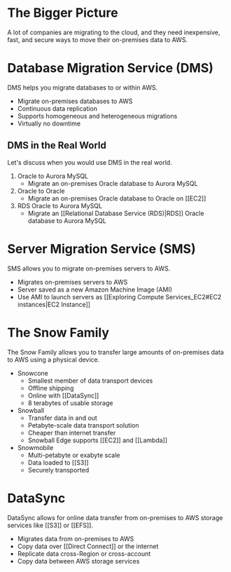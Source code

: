 # The Bigger Picture
A lot of companies are migrating to the cloud, and they need inexpensive, fast, and secure ways to move their on-premises data to AWS.
# Database Migration Service (DMS)
DMS helps you migrate databases to or within AWS.
- Migrate on-premises databases to AWS
- Continuous data replication
- Supports homogeneous and heterogeneous migrations
- Virtually no downtime
## DMS in the Real World
Let's discuss when you would use DMS in the real world.
1. Oracle to Aurora MySQL
	- Migrate an on-premises Oracle database to Aurora MySQL
2. Oracle to Oracle
	- Migrate an on-premises Oracle database to Oracle on [[EC2]]
3. RDS Oracle to Aurora MySQL
	- Migrate an [[Relational Database Service (RDS)|RDS]] Oracle database to Aurora MySQL
# Server Migration Service (SMS)
SMS allows you to migrate on-premises servers to AWS.
- Migrates on-premises servers to AWS
- Server saved as a new Amazon Machine Image (AMI)
- Use AMI to launch servers as [[Exploring Compute Services_EC2#EC2 instances|EC2 Instance]]
# The Snow Family
The Snow Family allows you to transfer large amounts of on-premises data to AWS using a physical device.
- Snowcone
	- Smallest member of data transport devices
	- Offline shipping
	- Online with [[DataSync]]
	- 8 terabytes of usable storage
- Snowball
	- Transfer data in and out
	- Petabyte-scale data transport solution
	- Cheaper than internet transfer
	- Snowball Edge supports [[EC2]] and [[Lambda]]
- Snowmobile
	- Multi-petabyte or exabyte scale
	- Data loaded to [[S3]]
	- Securely transported
# DataSync
DataSync allows for online data transfer from
	on-premises to AWS storage services like [[S3]] or [[EFS]].
- Migrates data from on-premises to AWS
- Copy data over [[Direct Connect]] or the internet
- Replicate data cross-Region or cross-account
- Copy data between AWS storage services